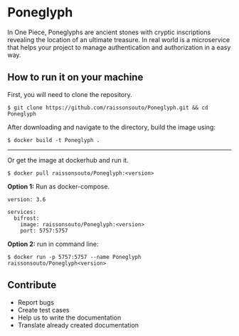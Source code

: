 # Poneglyph

In One Piece, Poneglyphs are ancient stones with cryptic inscriptions revealing the location of an ultimate treasure. In real world is a microservice that helps your project to manage authentication and authorization in a easy way.

## How to run it on your machine

First, you will need to clone the repository.

```
$ git clone https://github.com/raissonsouto/Poneglyph.git && cd Poneglyph
```
After downloading and navigate to the directory, build the image using:
```
$ docker build -t Poneglyph .
```
---
Or get the image at dockerhub and run it.

```
$ docker pull raissonsouto/Poneglyph:<version>
```

**Option 1:** Run as docker-compose.
```
version: 3.6

services:
  bifrost:
    image: raissonsouto/Poneglyph:<version>
    port: 5757:5757
```

**Option 2:** run in command line:
```
$ docker run -p 5757:5757 --name Poneglyph raissonsouto/Poneglyph<version>
```

## Contribute
- Report bugs
- Create test cases
- Help us to write the documentation
- Translate already created documentation
